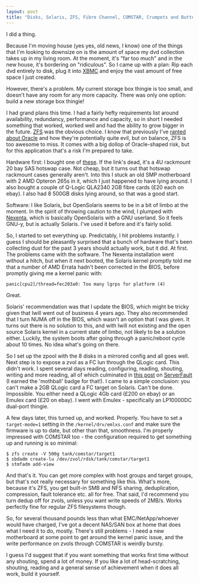 ```yaml
---
layout: post
title: "Disks, Solaris, ZFS, Fibre Channel, COMSTAR, Crumpets and Butter."
---
```

I did a thing.

Because I'm moving house (yes yes, old news, I know) one of the things that
I'm looking to downsize on is the amount of space my dvd collection takes up
in my living room. At the moment, it's "far too much" and in the new house,
it's bordering on "ridiculous". So I came up with a plan: Rip each dvd
entirely to disk, plug it into [XBMC][1] and enjoy the vast amount of free
space I just created.

However, there's a problem. My current storage box thingie is too small, and
doesn't have any room for any more capacity. There was only one option: build
a new storage box thingie!

I had grand plans this time. I had a fairly hefty requirements list around
availability, redundancy, performance and capacity, so in short I needed
something that worked, worked well and had the ability to grow bigger in the
future. [ZFS][2] was the obvious choice. I know that previously I've [ranted
about Oracle][3] and how they're potentially quite evil, but on balance, ZFS
is too awesome to miss. It comes with a big dollop of Oracle-shaped risk, but
for this application that's a risk I'm prepared to take.

Hardware first: I bought one of [these][4]. If the link's dead, it's a 4U
rackmount 20 bay SAS hotswap case. Not cheap, but it turns out that hotswap
rackmount cases generally aren't. Into this I stuck an old SMP motherboard
with 2 AMD Opteron 265s in it, which I just happened to have lying around. I
also bought a couple of Q-Logic QLA2340 2GB fibre cards (£20 each on ebay). I
also had 8 500GB disks lying around, so that was a good start.

Software: I like Solaris, but OpenSolaris seems to be in a bit of limbo at the
moment. In the spirit of throwing caution to the wind, I plumped with
[Nexenta][5], which is basically OpenSolaris with a GNU userland. So it feels
GNU-y, but is actually Solaris. I've used it before and it's fairly solid.

So, I started to set everything up. Predictably, I hit problems instantly. I
guess I should be pleasantly surprised that a bunch of hardware that's been
collecting dust for the past 3 years should actually work, but it did. At
first. The problems came with the software. The Nexenta installation went
without a hitch, but when it next booted, the Solaris kernel promptly told me
that a number of AMD Errata hadn't been corrected in the BIOS, before promptly
giving me a kernel panic with:
```
panic[cpu2]/thread=fec203a0: Too many lgrps for platform (4)
```
Great.

Solaris' recommendation was that I update the BIOS, which might be tricky
given that Iwill went out of business 4 years ago. They also recommended that
I turn NUMA off in the BIOS, which wasn't an option that I was given. It turns
out there is no solution to this, and with Iwill not existing and the open
source Solaris kernel in a current state of limbo, not likely to be a solution
either. Luckily, the system boots after going through a panic/reboot cycle
about 10 times. No idea what's going on there.

So I set up the zpool with the 8 disks in a mirrored config and all goes well.
Next step is to expose a zvol as a FC lun through the QLogic card. This didn't
work. I spent several days reading, configuring, reading, shouting, writing
and more reading, all of which culminated in [this post][6] on
[ServerFault][7] (I earned the 'mothball' badge for that!). I came to a simple
conclusion: you can't make a 2GB QLogic card a FC target on Solaris. Can't be
done. Impossible. You either need a QLogic 4Gb card (£200 on ebay) or an
Emulex card (£20 on ebay). I went with Emulex - specifically an LP10000DC
dual-port thingie.

A few days later, this turned up, and worked. Properly. You have to set a
`target-mode=1` setting in the `/kernel/drv/emlxs.conf` and make sure the
firmware is up to date, but other than that, smoothness. I'm properly
impressed with COMSTAR too - the configuration required to get something up
and running is so minimal:
```shell
$ zfs create -V 500g tank/comstar/target1
$ sbdadm create-lu /dev/zvol/rdsk/tank/comstar/target1
$ stmfadm add-view
```
And that's it. You can get more complex with host groups and target groups,
but that's not really necessary for something like this. What's more, because
it's ZFS, you get built-in SMB and NFS sharing, deduplication, compression,
fault tolerance etc. all for free. That said, I'd recommend you turn dedup off
for zvols, unless you want write speeds of 2MB/s. Works perfectly fine for
regular ZFS filesystems though.

So, for several thousand pounds less than what EMC/NetApp/whoever would have
charged, I've got a decent NAS/SAN box at home that does what I need it to do,
mostly. There's still problems - I need a new motherboard at some point to get
around the kernel panic issue, and the write performance on zvols through
COMSTAR is weirdly bursty.

I guess I'd suggest that if you want something that works first time without
any shouting, spend a lot of money. If you like a lot of head-scratching,
shouting, reading and a general sense of achievement when it does all work,
build it yourself.

   [1]: http://xbmc.org/

   [2]: http://en.wikipedia.org/wiki/ZFS

   [3]: /2010/11/03/django-awesomeness.html

   [4]: http://www.xcase.co.uk/X-Case-RM-420-Hotswap-4u-p/case-rm420.htm

   [5]: http://nexenta.org/

   [6]: http://serverfault.com/questions/230427/solaris-fibre-channel-target-configure-qlogic-qla2340

   [7]: http://serverfault.com/
